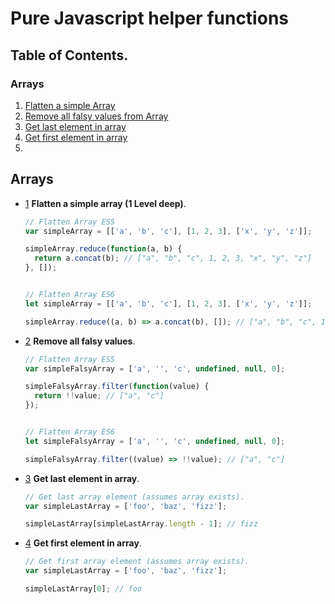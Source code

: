 # Pure Javascript helper functions

## Table of Contents.

  ### Arrays

  1. [Flatten a simple Array](#array-flatten)
  1. [Remove all falsy values from Array](#array-filter-falsy-values)
  1. [Get last element in array](#array-return-last-array)
  1. [Get first element in array](#array-return-first-array)
  1. []()

## Arrays

  <a name="array-flatten"></a><a name="2.1"></a>
  - [1](#array-flatten)  **Flatten a simple array (1 Level deep)**.


    ```javascript
    // Flatten Array ES5
    var simpleArray = [['a', 'b', 'c'], [1, 2, 3], ['x', 'y', 'z']];

    simpleArray.reduce(function(a, b) {
      return a.concat(b); // ["a", "b", "c", 1, 2, 3, "x", "y", "z"]
    }, []);


    // Flatten Array ES6
    let simpleArray = [['a', 'b', 'c'], [1, 2, 3], ['x', 'y', 'z']];

    simpleArray.reduce((a, b) => a.concat(b), []); // ["a", "b", "c", 1, 2, 3, "x", "y", "z"]

    ```

  <a name="array-filter-falsy-values"></a><a name="2.1"></a>
  - [2](#array-filter-falsy-values) **Remove all falsy values**.


    ```javascript
    // Flatten Array ES5
    var simpleFalsyArray = ['a', '', 'c', undefined, null, 0];

    simpleFalsyArray.filter(function(value) {
      return !!value; // ["a", "c"]
    });


    // Flatten Array ES6
    let simpleFalsyArray = ['a', '', 'c', undefined, null, 0];

    simpleFalsyArray.filter((value) => !!value); // ["a", "c"]

    ```

  <a name="array-return-last-array"></a><a name="2.1"></a>
  - [3](#array-return-last-array) **Get last element in array**.


    ```javascript
    // Get last array element (assumes array exists).
    var simpleLastArray = ['foo', 'baz', 'fizz'];

    simpleLastArray[simpleLastArray.length - 1]; // fizz

    ```

  <a name="array-return-first-array"></a><a name="2.1"></a>
  - [4](#array-return-first-array) **Get first element in array**.


    ```javascript
    // Get first array element (assumes array exists).
    var simpleLastArray = ['foo', 'baz', 'fizz'];

    simpleLastArray[0]; // foo

    ```